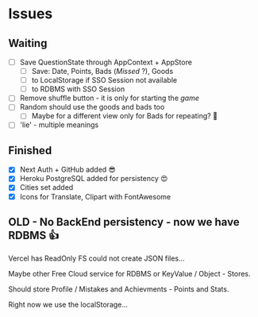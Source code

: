 # Issues

## Waiting

-   [ ] Save QuestionState through AppContext + AppStore
    -   [ ] Save: Date, Points, Bads (_Missed_ ?), Goods
    -   [ ] to LocalStorage if SSO Session not available
    -   [ ] to RDBMS with SSO Session
-   [ ] Remove shuffle button - it is only for starting the _game_
-   [ ] Random should use the goods and bads too
    -   [ ] Maybe for a different view only for Bads for repeating? 🤔
-   [ ] 'lie' - multiple meanings

## Finished

-   [x] Next Auth + GitHub added 😎
-   [x] Heroku PostgreSQL added for persistency 😍
-   [x] Cities set added
-   [x] Icons for Translate, Clipart with FontAwesome

## OLD - No BackEnd persistency - now we have RDBMS 👍

Vercel has ReadOnly FS could not create JSON files...

Maybe other Free Cloud service for RDBMS or KeyValue / Object - Stores.

Should store Profile / Mistakes and Achievments - Points and Stats.

Right now we use the localStorage...
